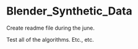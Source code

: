 # Blender_Synthetic_Data

Create readme file during the june. 

Test all of the algorithms. Etc., etc.
